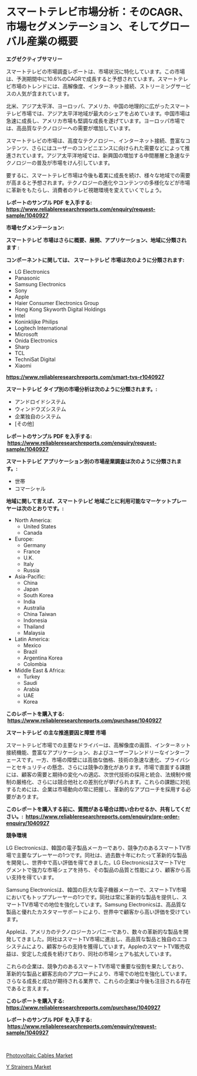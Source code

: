 <p><h1>スマートテレビ市場分析：そのCAGR、市場セグメンテーション、そしてグローバル産業の概要</h1></p><p><strong>エグゼクティブサマリー</strong></p>
<p><p>スマートテレビの市場調査レポートは、市場状況に特化しています。この市場は、予測期間中に10.6%のCAGRで成長すると予想されています。スマートテレビ市場のトレンドには、高解像度、インターネット接続、ストリーミングサービスの人気が含まれています。</p><p>北米、アジア太平洋、ヨーロッパ、アメリカ、中国の地理的に広がったスマートテレビ市場では、アジア太平洋地域が最大のシェアを占めています。中国市場は急速に成長し、アメリカ市場も堅調な成長を遂げています。ヨーロッパ市場では、高品質なテクノロジーへの需要が増加しています。</p><p>スマートテレビの市場は、高度なテクノロジー、インターネット接続、豊富なコンテンツ、さらにはユーザーのコンビニエンスに向けられた需要などによって推進されています。アジア太平洋地域では、新興国の増加する中間層層と急速なテクノロジーの普及が市場をけん引しています。</p><p>要するに、スマートテレビ市場は今後も着実に成長を続け、様々な地域での需要が高まると予想されます。テクノロジーの進化やコンテンツの多様化などが市場に革新をもたらし、消費者のテレビ視聴環境を変えていくでしょう。</p></p>
<p><strong>レポートのサンプル PDF を入手する: <a href="https://www.reliableresearchreports.com/enquiry/request-sample/1040927">https://www.reliableresearchreports.com/enquiry/request-sample/1040927</a></strong></p>
<p><strong>市場セグメンテーション:</strong></p>
<p><strong> スマートテレビ 市場はさらに概要、展開、アプリケーション、地域に分類されます :</strong></p>
<p><strong>コンポーネントに関しては、 スマートテレビ 市場は次のように分類されます: &nbsp;</strong></p>
<p><ul><li>LG Electronics</li><li>Panasonic</li><li>Samsung Electronics</li><li>Sony</li><li>Apple</li><li>Haier Consumer Electronics Group</li><li>Hong Kong Skyworth Digital Holdings</li><li>Intel</li><li>Koninklijke Philips</li><li>Logitech International</li><li>Microsoft</li><li>Onida Electronics</li><li>Sharp</li><li>TCL</li><li>TechniSat Digital</li><li>Xiaomi</li></ul></p>
<p><strong><a href="https://www.reliableresearchreports.com/smart-tvs-r1040927">https://www.reliableresearchreports.com/smart-tvs-r1040927</a></strong></p>
<p><strong> スマートテレビ タイプ別の市場分析は次のように分類されます。:</strong></p>
<p><ul><li>アンドロイドシステム</li><li>ウィンドウズシステム</li><li>企業独自のシステム</li><li>[その他]</li></ul></p>
<p><strong>レポートのサンプル PDF を入手する: &nbsp;<a href="https://www.reliableresearchreports.com/enquiry/request-sample/1040927">https://www.reliableresearchreports.com/enquiry/request-sample/1040927</a></strong></p>
<p><strong> スマートテレビ アプリケーション別の市場産業調査は次のように分類されます。:</strong></p>
<p><ul><li>世帯</li><li>コマーシャル</li></ul></p>
<p><strong>地域に関して言えば、スマートテレビ 地域ごとに利用可能なマーケットプレーヤーは次のとおりです。:</strong></p>
<p><ul>
    <li>
        North America:
        <ul>
            <li>United States</li>
            <li>Canada</li>
        </ul>
    </li>
    <li>
        Europe:
        <ul>
            <li>Germany</li>
            <li>France</li>
            <li>U.K.</li>
            <li>Italy</li>
            <li>Russia</li>
        </ul>
    </li>
    <li>
        Asia-Pacific:
        <ul>
            <li>China</li>
            <li>Japan</li>
            <li>South Korea</li>
            <li>India</li>
            <li>Australia</li>
            <li>China Taiwan</li>
            <li>Indonesia</li>
            <li>Thailand</li>
            <li>Malaysia</li>
        </ul>
    </li>
    <li>
        Latin America:
        <ul>
            <li>Mexico</li>
            <li>Brazil</li>
            <li>Argentina Korea</li>
            <li>Colombia</li>
        </ul>
    </li>
    <li>
        Middle East & Africa:
        <ul>
            <li>Turkey</li>
            <li>Saudi</li>
            <li>Arabia</li>
            <li>UAE</li>
            <li>Korea</li>
        </ul>
    </li>
    </ul></p>
<p><strong>このレポートを購入する: &nbsp;<a href="https://www.reliableresearchreports.com/purchase/1040927">https://www.reliableresearchreports.com/purchase/1040927</a></strong></p>
<p><strong>スマートテレビ の主な推進要因と障壁 市場</strong></p>
<p><p>スマートテレビ市場での主要なドライバーは、高解像度の画質、インターネット接続機能、豊富なアプリケーション、およびユーザーフレンドリーなインターフェースです。一方、市場の障壁には高価な価格、技術の急速な進化、プライバシーとセキュリティの懸念、さらには競争の激化があります。市場で直面する課題には、顧客の需要と期待の変化への適応、次世代技術の採用と統合、法規制や規制の厳格化、さらには競合他社との差別化が挙げられます。これらの課題に対処するためには、企業は市場動向の常に把握し、革新的なアプローチを採用する必要があります。</p></p>
<p><strong>このレポートを購入する前に、質問がある場合は問い合わせるか、共有してください。:&nbsp; <a href="https://www.reliableresearchreports.com/enquiry/pre-order-enquiry/1040927">https://www.reliableresearchreports.com/enquiry/pre-order-enquiry/1040927</a></strong></p>
<p><strong>競争環境</strong></p>
<p><p>LG Electronicsは、韓国の電子製品メーカーであり、競争力のあるスマートTV市場で主要なプレーヤーの1つです。同社は、過去数十年にわたって革新的な製品を開発し、世界中で高い評価を得てきました。LG ElectronicsはスマートTVセグメントで強力な市場シェアを持ち、その製品の品質と性能により、顧客から高い支持を得ています。</p><p>Samsung Electronicsは、韓国の巨大な電子機器メーカーで、スマートTV市場においてもトッププレーヤーの1つです。同社は常に革新的な製品を提供し、スマートTV市場での地位を強化しています。Samsung Electronicsは、高品質な製品と優れたカスタマーサポートにより、世界中で顧客から高い評価を受けています。</p><p>Appleは、アメリカのテクノロジーカンパニーであり、数々の革新的な製品を開発してきました。同社はスマートTV市場に進出し、高品質な製品と独自のエコシステムにより、顧客からの支持を獲得しています。AppleのスマートTV販売収益は、安定した成長を続けており、同社の市場シェアも拡大しています。</p><p>これらの企業は、競争力のあるスマートTV市場で重要な役割を果たしており、革新的な製品と顧客志向のアプローチにより、市場での地位を強化しています。さらなる成長と成功が期待される業界で、これらの企業は今後も注目される存在であると言えます。</p></p>
<p><strong>このレポートを購入する: &nbsp; <a href="https://www.reliableresearchreports.com/purchase/1040927">https://www.reliableresearchreports.com/purchase/1040927</a></strong></p>
<p><strong>レポートのサンプル PDF を入手する: &nbsp;<a href="https://www.reliableresearchreports.com/enquiry/request-sample/1040927">https://www.reliableresearchreports.com/enquiry/request-sample/1040927</a></strong><strong></strong></p>
<p>&nbsp;</p>
<p><p><a href="https://shimmer-gardenia-37a.notion.site/Photovoltaic-Cables-Market-Challenges-Opportunities-and-Growth-Drivers-and-Major-Market-Players-f-31e52b58eb2347378e5465ede1c571bd">Photovoltaic Cables Market</a></p><p><a href="https://view.publitas.com/reportprime-1/y-strainers-market-offers-provide-insightful-data-for-the-time-period-from-2024-to-2031-and-also-provide-analysis-based-on-application-type-and-region/">Y Strainers Market</a></p></p>